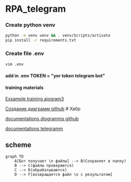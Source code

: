 # RPA_telegram

### Create python venv
```bash
python -m venv venv && . venv/Scripts/activate
pip install -r requirements.txt 
```
### Create file .env
```bash
vim .env
```
#### add in .env TOKEN = "yor token telegram bot" 

#### training materials
[Exsample training aiogram3](https://mastergroosha.github.io/aiogram-3-guide/filters-and-middlewares/)

[Создание диаграмм github](https://habr.com/ru/articles/652867/) # Хабр

[documentations diogramms github](https://docs.github.com/ru/get-started/writing-on-github/working-with-advanced-formatting/creating-diagrams)

[documentations telegramm](https://core.telegram.org/bots/api#sending-files)


## scheme
```mermaid
graph TD
    A[Бот получает \n файлы] --> B(Сохраняет в папку)
    B --> C(файлы проверяются)
    C --> D(обрабатываются) 
    D --> F[возвращается файл \n с результатом]
```
